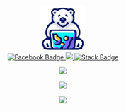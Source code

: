 <div id="header" align="center">
  <img src="/img/osoP.png" width="100"/>

  <div id="badges">
  <a href="https://facebook.com/josman.altamira">
    <img src="https://img.shields.io/badge/Facebook-%231877F2.svg?logo=Facebook&logoColor=white" alt="Facebook Badge"/>
  </a>
<!--   <a href="https://visitcount.itsvg.in">
    <img src="https://visitcount.itsvg.in/api?id=JosmanAltamira&icon=0&color=0" alt="You Badge"/>
  </a> -->
 <a href="https://visitcount.itsvg.in">
  <img src="https://visitcount.itsvg.in/api?id=JosmanAltamira&label=Vistas%20de%20perfil&color=9&icon=4&pretty=true" />
</a>
  <a href="https://stackoverflow.com/users/21409844/">
    <img src="https://img.shields.io/badge/-Stackoverflow-FE7A16?logo=stack-overflow&logoColor=white" alt="Stack Badge"/>
  </a>
</div>
</div>

<!-- <p align="center">
  <a href="#" alt="Users" title="Racha">
    <img src="https://streak-stats.demolab.com?user=JosmanAltamira&theme=transparent&hide_border=true&locale=es&fire=B1EB2C&count_private=true"/></a>
</p>-->
<!-- &count_private=true-->

<p align="center">
  <a href="#" alt="Users" title="Racha">
    <img src="https://github-readme-streak-stats.herokuapp.com/?user=JosmanAltamira&theme=transparent&hide_border=true&fire=B1EB2C&locale=es&count_private=true"/></a>
</p>

<!-- &exclude_days=Sun%2CSat -->

<p align="center">
  <a href="#" alt="Users" title="Estadistica">
    <img src="https://github-readme-stats.vercel.app/api?username=JosmanAltamira&theme=transparent&hide_border=true&include_all_commits=false&count_private=true&locale=es&show_icons=true&hide=contribs,prs,issues&include_all_commits=false"/></a>
</p>

<p align="center">
  <a href="#" alt="Users" title="Lenguajes">
    <img src="https://github-readme-stats.vercel.app/api/top-langs/?username=JosmanAltamira&layout=compact&theme=transparent&hide_border=true&langs_count=10&locale=es&hide=blade,css,scss&count_private=true"/></a>
</p>


